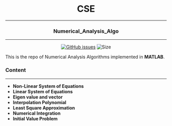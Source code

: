 <div align = "center">

# CSE 
---
### Numerical_Analysis_Algo
---
[![GitHub issues](https://img.shields.io/github/issues/gaurav-codehub/Numerical_Analysis_Algo?logo=github)](https://github.com/gaurav-codehub/Numerical_Analysis_Algo/issues) ![Size](https://github-size-badge.herokuapp.com/gaurav-codehub/Numerical_Analysis_Algo.svg)
</div>

This is the repo of Numerical Analysis Algorithms implemented in **MATLAB**. 
### Content
---
* **Non-Linear System of Equations**
* **Linear System of Equations** 
* **Eigen value and vector**
* **Interpolation Polynomial**
* **Least Square Approximation**
* **Numerical Integration**
* **Initial Value Problem**



